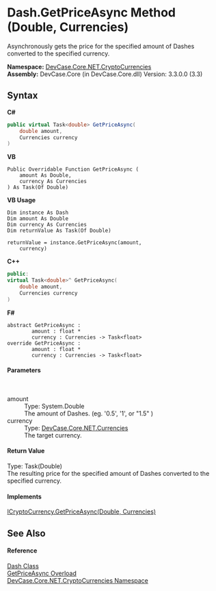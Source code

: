 # Dash.GetPriceAsync Method (Double, Currencies)
 

Asynchronously gets the price for the specified amount of Dashes converted to the specified currency.

**Namespace:**&nbsp;<a href="N_DevCase_Core_NET_CryptoCurrencies">DevCase.Core.NET.CryptoCurrencies</a><br />**Assembly:**&nbsp;DevCase.Core (in DevCase.Core.dll) Version: 3.3.0.0 (3.3)

## Syntax

**C#**<br />
``` C#
public virtual Task<double> GetPriceAsync(
	double amount,
	Currencies currency
)
```

**VB**<br />
``` VB
Public Overridable Function GetPriceAsync ( 
	amount As Double,
	currency As Currencies
) As Task(Of Double)
```

**VB Usage**<br />
``` VB Usage
Dim instance As Dash
Dim amount As Double
Dim currency As Currencies
Dim returnValue As Task(Of Double)

returnValue = instance.GetPriceAsync(amount, 
	currency)
```

**C++**<br />
``` C++
public:
virtual Task<double>^ GetPriceAsync(
	double amount, 
	Currencies currency
)
```

**F#**<br />
``` F#
abstract GetPriceAsync : 
        amount : float * 
        currency : Currencies -> Task<float> 
override GetPriceAsync : 
        amount : float * 
        currency : Currencies -> Task<float> 
```


#### Parameters
&nbsp;<dl><dt>amount</dt><dd>Type: System.Double<br />The amount of Dashes. (eg. '0.5', '1', or "1.5" )</dd><dt>currency</dt><dd>Type: <a href="T_DevCase_Core_NET_Currencies">DevCase.Core.NET.Currencies</a><br />The target currency.</dd></dl>

#### Return Value
Type: Task(Double)<br />The resulting price for the specified amount of Dashes converted to the specified currency.

#### Implements
<a href="M_DevCase_Core_NET_ICryptoCurrency_GetPriceAsync_1">ICryptoCurrency.GetPriceAsync(Double, Currencies)</a><br />

## See Also


#### Reference
<a href="T_DevCase_Core_NET_CryptoCurrencies_Dash">Dash Class</a><br /><a href="Overload_DevCase_Core_NET_CryptoCurrencies_Dash_GetPriceAsync">GetPriceAsync Overload</a><br /><a href="N_DevCase_Core_NET_CryptoCurrencies">DevCase.Core.NET.CryptoCurrencies Namespace</a><br />